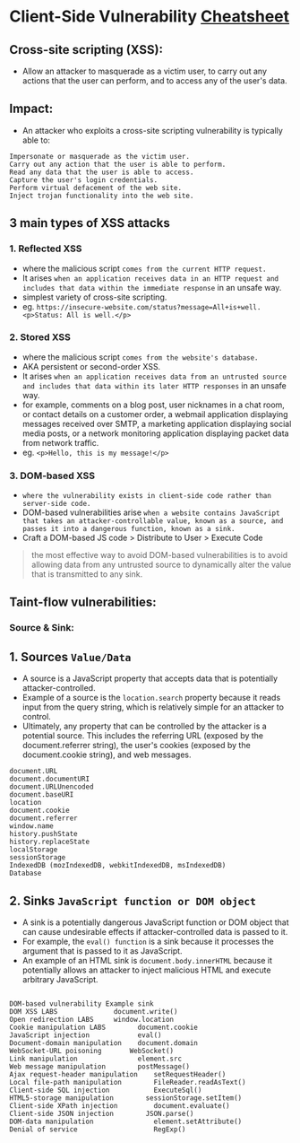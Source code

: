 # Client-Side Vulnerability [Cheatsheet](https://portswigger.net/web-security/cross-site-scripting/cheat-sheet)

## Cross-site scripting (XSS):
-  Allow an attacker to masquerade as a victim user, to carry out any actions that the user can perform, and to access any of the user's data.

## Impact:
- An attacker who exploits a cross-site scripting vulnerability is typically able to:
```
Impersonate or masquerade as the victim user.
Carry out any action that the user is able to perform.
Read any data that the user is able to access.
Capture the user's login credentials.
Perform virtual defacement of the web site.
Inject trojan functionality into the web site.
```

## 3 main types of XSS attacks

### 1. Reflected XSS
- where the malicious script `comes from the current HTTP request.`
- It arises `when an application receives data in an HTTP request and includes that data within the immediate response` in an unsafe way.
- simplest variety of cross-site scripting.
- eg. `https://insecure-website.com/status?message=All+is+well.<p>Status: All is well.</p>`

### 2. Stored XSS
- where the malicious script `comes from the website's database.`
- AKA persistent or second-order XSS.
- It arises `when an application receives data from an untrusted source and includes that data within its later HTTP responses` in an unsafe way.
- for example, comments on a blog post, user nicknames in a chat room, or contact details on a customer order, a webmail application displaying messages received over SMTP, a marketing application displaying social media posts, or a network monitoring application displaying packet data from network traffic.
- eg. `<p>Hello, this is my message!</p>`

### 3. DOM-based XSS
-  `where the vulnerability exists in client-side code rather than server-side code.`
- DOM-based vulnerabilities arise `when a website contains JavaScript that takes an attacker-controllable value, known as a source, and passes it into a dangerous function, known as a sink.`
- Craft a DOM-based JS code > Distribute to User > Execute Code

> the most effective way to avoid DOM-based vulnerabilities is to avoid allowing data from any untrusted source to dynamically alter the value that is transmitted to any sink.

## Taint-flow vulnerabilities:
### Source & Sink:

## 1. Sources `Value/Data`
- A source is a JavaScript property that accepts data that is potentially attacker-controlled.
- Example of a source is the `location.search` property because it reads input from the query string, which is relatively simple for an attacker to control.
- Ultimately, any property that can be controlled by the attacker is a potential source. This includes the referring URL (exposed by the document.referrer string), the user's cookies (exposed by the document.cookie string), and web messages.
```
document.URL
document.documentURI
document.URLUnencoded
document.baseURI
location
document.cookie
document.referrer
window.name
history.pushState
history.replaceState
localStorage
sessionStorage
IndexedDB (mozIndexedDB, webkitIndexedDB, msIndexedDB)
Database
```

## 2. Sinks `JavaScript function or DOM object`
- A sink is a potentially dangerous JavaScript function or DOM object that can cause undesirable effects if attacker-controlled data is passed to it.
- For example, the `eval() function` is a sink because it processes the argument that is passed to it as JavaScript.
- An example of an HTML sink is `document.body.innerHTML` because it potentially allows an attacker to inject malicious HTML and execute arbitrary JavaScript.
```

DOM-based vulnerability	Example sink
DOM XSS LABS	          document.write()
Open redirection LABS	  window.location
Cookie manipulation LABS	    document.cookie
JavaScript injection	        eval()
Document-domain manipulation	document.domain
WebSocket-URL poisoning	      WebSocket()
Link manipulation	            element.src
Web message manipulation	    postMessage()
Ajax request-header manipulation	setRequestHeader()
Local file-path manipulation	    FileReader.readAsText()
Client-side SQL injection	        ExecuteSql()
HTML5-storage manipulation	      sessionStorage.setItem()
Client-side XPath injection      	document.evaluate()
Client-side JSON injection	      JSON.parse()
DOM-data manipulation	            element.setAttribute()
Denial of service	                RegExp()
```



